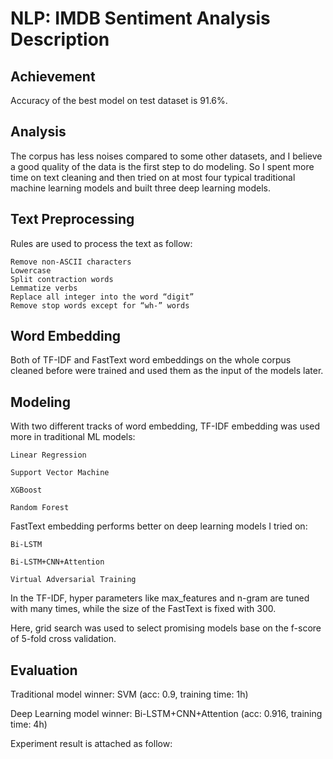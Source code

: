 # NLP: IMDB Sentiment Analysis Description

## Achievement
Accuracy of the best model on test dataset is 91.6%.

## Analysis

The corpus has less noises compared to some other datasets, and I believe a good quality of the data is the first step to do modeling. So I spent more time on text cleaning and then tried on at most four typical traditional machine learning models and built three deep learning models.

## Text Preprocessing

Rules are used to process the text as follow:

    Remove non-ASCII characters
    Lowercase
    Split contraction words 
    Lemmatize verbs
    Replace all integer into the word “digit” 
    Remove stop words except for “wh-” words

## Word Embedding
Both of TF-IDF and FastText word embeddings on the whole corpus cleaned before were trained and used them as the input of the models later.

## Modeling
With two different tracks of word embedding, TF-IDF embedding was used more in traditional ML models:

    Linear Regression

    Support Vector Machine

    XGBoost

    Random Forest

FastText embedding performs better on deep learning models I tried on: 
    
    Bi-LSTM

    Bi-LSTM+CNN+Attention

    Virtual Adversarial Training

In the TF-IDF, hyper parameters like max_features and n-gram are tuned with many times, while the size of the FastText is fixed with 300.

Here, grid search was used to select promising models base on the f-score of 5-fold cross validation.

## Evaluation

Traditional model winner:  SVM   (acc: 0.9, training time: 1h)

Deep Learning model winner:  Bi-LSTM+CNN+Attention   (acc: 0.916, training time: 4h)

Experiment result is attached as follow:



